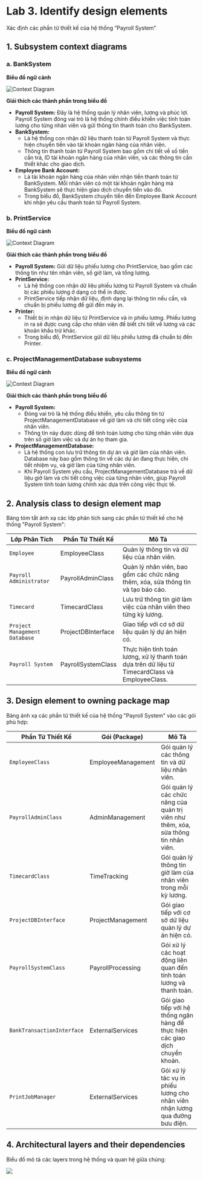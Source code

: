# Lab 3. Identify design elements
Xác định các phần tử thiết kế của hệ thống “Payroll System”
## 1. Subsystem context diagrams
### a. BankSystem
**Biểu đồ ngữ cảnh**

![Context Diagram](https://www.planttext.com/api/plantuml/png/N8yn3i8m34LtdyBg14Clm80AXHq9BX2Lq5HD7PIu4XaH9-4ER1qOUfAUW2lGbY1KrkVtl-rNyqmS2yjrfS6L1Q4rJW8Nh2McXbXU63U5oAsey6GihWMLU-zOLW0Yuvv4E-6jqHe_E4BXCA0W1czRdRNnKeuTkCeoKnEF-dSI6C0aZt6ynDblyHmNU53jWtBa_c1MWXIoQUy44sk8_JNtoLJLlcjkVQxecYi199AEm_Tl0000__y30000)

**Giải thích các thành phần trong biểu đồ**
- **Payroll System:**
Đây là hệ thống quản lý nhân viên, lương và phúc lợi. Payroll System đóng vai trò là hệ thống chính điều khiển việc tính toán lương cho từng nhân viên và gửi thông tin thanh toán cho BankSystem.
- **BankSystem:**
  + Là hệ thống con nhận dữ liệu thanh toán từ Payroll System và thực hiện chuyển tiền vào tài khoản ngân hàng của nhân viên.
  + Thông tin thanh toán từ Payroll System bao gồm chi tiết về số tiền cần trả, ID tài khoản ngân hàng của nhân viên, và các thông tin cần thiết khác cho giao dịch.
- **Employee Bank Account:**
  + Là tài khoản ngân hàng của nhân viên nhận tiền thanh toán từ BankSystem. Mỗi nhân viên có một tài khoản ngân hàng mà BankSystem sẽ thực hiện giao dịch chuyển tiền vào đó.
  + Trong biểu đồ, BankSystem chuyển tiền đến Employee Bank Account khi nhận yêu cầu thanh toán từ Payroll System.


### b. PrintService
**Biểu đồ ngữ cảnh**

![Context Diagram](https://www.planttext.com/api/plantuml/png/N8yn3e9044NxESKFbHPSmCAGo058EC56LzouB6PtC59RM7i4Jw2r53I6U-m9l88GY16xoSjxCvbttKIEXUKor-Jsoi0MJX8hrXAhmh0yCM8bCYjoR0kBn2h3gRH7jPP4OiqT2n9HsK9hf9LZcGSG3YCQoDVhOsa7OPY99YR2S8dPxv4v5eXzVOTMlhwKEEoKVpObTFjeRoQZFxdlnzLTc4nblAw-FaCPeaYQJV_p1m00__y30000)

**Giải thích các thành phần trong biểu đồ**
- **Payroll System:** Gửi dữ liệu phiếu lương cho PrintService, bao gồm các thông tin như tên nhân viên, số giờ làm, và tổng lương.
- **PrintService:**
  + Là hệ thống con nhận dữ liệu phiếu lương từ Payroll System và chuẩn bị các phiếu lương ở dạng có thể in được.
  + PrintService tiếp nhận dữ liệu, định dạng lại thông tin nếu cần, và chuẩn bị phiếu lương để gửi đến máy in.
- **Printer:**
  + Thiết bị in nhận dữ liệu từ PrintService và in phiếu lương. Phiếu lương in ra sẽ được cung cấp cho nhân viên để biết chi tiết về lương và các khoản khấu trừ khác.
  + Trong biểu đồ, PrintService gửi dữ liệu phiếu lương đã chuẩn bị đến Printer.
### c. ProjectManagementDatabase subsystems
**Biểu đồ ngữ cảnh**

![Context Diagram](https://www.planttext.com/api/plantuml/png/V90z2i9048NxFSKZbHPU88K8fXK2LfRZkeRe_i3k99WJU0h1Jh2niJA5HKwI4tW54xInCELylFSzc5Vzd0KcpuNH8knp2--24fopLfWxo-h0I7BAF1bidKVgtKv9Nf2bJ1bbEI6cDNKTGPAxG9HIvPtMM5Q1bOb00L_q8KByd9XCfXZzrOuHOzLS2yZsSIcGvMrzWcxE1cLpXcpkDaFPmQCKGv9-v7SsHjBMD-Y-E-mLCsKt_N_U0000__y30000)

**Giải thích các thành phần trong biểu đồ**
- **Payroll System:**
  + Đóng vai trò là hệ thống điều khiển, yêu cầu thông tin từ ProjectManagementDatabase về giờ làm và chi tiết công việc của nhân viên.
  + Thông tin này được dùng để tính toán lương cho từng nhân viên dựa trên số giờ làm việc và dự án họ tham gia.
- **ProjectManagementDatabase:**
  + Là hệ thống con lưu trữ thông tin dự án và giờ làm của nhân viên. Database này bao gồm thông tin về các dự án đang thực hiện, chi tiết nhiệm vụ, và giờ làm của từng nhân viên.
  + Khi Payroll System yêu cầu, ProjectManagementDatabase trả về dữ liệu giờ làm và chi tiết công việc của từng nhân viên, giúp Payroll System tính toán lương chính xác dựa trên công việc thực tế.

## 2. Analysis class to design element map

Bảng tóm tắt ánh xạ các lớp phân tích sang các phần tử thiết kế cho hệ thống "Payroll System":

| **Lớp Phân Tích**            | **Phần Tử Thiết Kế**    | **Mô Tả**                                                                                      |
|------------------------------|-------------------------|------------------------------------------------------------------------------------------------|
| `Employee`                   | EmployeeClass           | Quản lý thông tin và dữ liệu của nhân viên.                                                    |
| `Payroll Administrator`      | PayrollAdminClass       | Quản lý nhân viên, bao gồm các chức năng thêm, xóa, sửa thông tin và tạo báo cáo.              |
| `Timecard`                   | TimecardClass           | Lưu trữ thông tin giờ làm việc của nhân viên theo từng kỳ lương.                               |
| `Project Management Database`| ProjectDBInterface      | Giao tiếp với cơ sở dữ liệu quản lý dự án hiện có.                                             |
| `Payroll System`             | PayrollSystemClass      | Thực hiện tính toán lương, xử lý thanh toán dựa trên dữ liệu từ TimecardClass và EmployeeClass.|

## 3. Design element to owning package map
Bảng ánh xạ các phần tử thiết kế của hệ thống "Payroll System" vào các gói phù hợp:

| **Phần Tử Thiết Kế**      | **Gói (Package)**  | **Mô Tả**                                                                           |
|---------------------------|--------------------|-------------------------------------------------------------------------------------|
| `EmployeeClass`           | EmployeeManagement | Gói quản lý các thông tin và dữ liệu nhân viên.                                     |
| `PayrollAdminClass`       | AdminManagement    | Gói quản lý các chức năng của quản trị viên như thêm, xóa, sửa thông tin nhân viên. |
| `TimecardClass`           | TimeTracking       | Gói quản lý thông tin giờ làm của nhân viên trong mỗi kỳ lương.                     |
| `ProjectDBInterface`      | ProjectManagement  | Gói giao tiếp với cơ sở dữ liệu quản lý dự án hiện có.                              |
| `PayrollSystemClass`      | PayrollProcessing  | Gói xử lý các hoạt động liên quan đến tính toán lương và thanh toán.                |
| `BankTransactionInterface`| ExternalServices   | Gói giao tiếp với hệ thống ngân hàng để thực hiện các giao dịch chuyển khoản.       |
| `PrintJobManager`         | ExternalServices   | Gói xử lý tác vụ in phiếu lương cho nhân viên nhận lương qua đường bưu điện.        |

## 4. Architectural layers and their dependencies
 Biểu đồ mô tả các layers trong hệ thống và quan hệ giữa chúng:

 ![](https://www.planttext.com/api/plantuml/png/V5HBJiCm4Dtx5ACU84T0RHfOjH9gJp24KMJgs97j8aM8ax7WI5m1n_avay0ky-OzpvkFylFrlNSUhR_NIhYRr62D8o4QB6zO4UmEJQDaYLuQ3ITioUu07IHe1E5305WgFUfA1TKPfKuuJyRMKTVXNG1B-ibKSYR5Y36Ebj0JFDQDCYqHNAWnraVwYFKGYC_4VNvtKfDpLxBliYINjC1JctqyOskDKaL-HXqUx9KSP5OdZtsw9krXBB8mF9bQrLnh1d2Mf5qMwF5G1ZZjRmOtEoloeqBNFpvySnzadNG-L9sP36EAAuREQ3aiXgsDlw0ZPhk3_bl7H5gkW_ktvYr4wHgMkZxVwOAdwJApB7jOhLZqDxcTOmSOINp7Ggok9lBOUCJgDZPP_1eYQTYY47paIzT_fCTXY3tfr-vdy0i00F__0m00)

